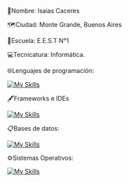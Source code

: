 🐢Nombre: Isaias Caceres

🗺️Ciudad: Monte Grande, Buenos Aires

🏫Escuela: E.E.S.T N°1

💻Tecnicatura: Informática.

🌐Lenguajes de programación:

[![My Skills](https://skillicons.dev/icons?i=js,html,css,php,java,python,cpp)](https://skillicons.dev)

🖋️Frameworks e IDEs

[![My Skills](https://skillicons.dev/icons?i=django,bootstrap,laravel,pycharm,arduino,vscode,visualstudio,netbeans)](https://skillicons.dev)

📋Bases de datos:

[![My Skills](https://skillicons.dev/icons?i=mysql,sqlite)](https://skillicons.dev)

⚙️Sistemas Operativos:

[![My Skills](https://skillicons.dev/icons?i=windows,linux,debian,kali)](https://skillicons.dev)

